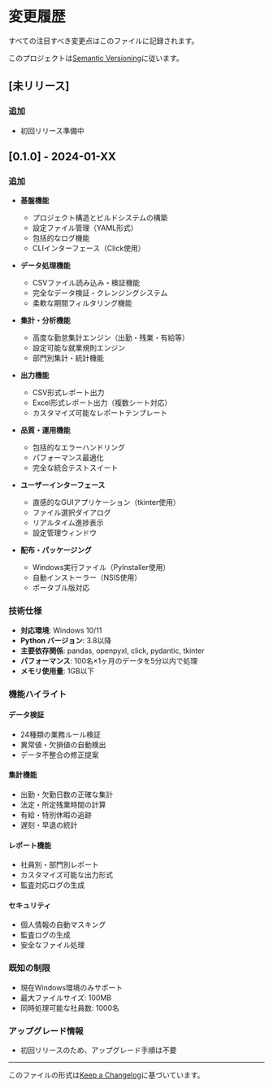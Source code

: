 # 変更履歴

すべての注目すべき変更点はこのファイルに記録されます。

このプロジェクトは[Semantic Versioning](https://semver.org/lang/ja/)に従います。

## [未リリース]

### 追加
- 初回リリース準備中

## [0.1.0] - 2024-01-XX

### 追加
- **基盤機能**
  - プロジェクト構造とビルドシステムの構築
  - 設定ファイル管理（YAML形式）
  - 包括的なログ機能
  - CLIインターフェース（Click使用）

- **データ処理機能** 
  - CSVファイル読み込み・検証機能
  - 完全なデータ検証・クレンジングシステム
  - 柔軟な期間フィルタリング機能

- **集計・分析機能**
  - 高度な勤怠集計エンジン（出勤・残業・有給等）
  - 設定可能な就業規則エンジン
  - 部門別集計・統計機能

- **出力機能**
  - CSV形式レポート出力
  - Excel形式レポート出力（複数シート対応）
  - カスタマイズ可能なレポートテンプレート

- **品質・運用機能**
  - 包括的なエラーハンドリング
  - パフォーマンス最適化
  - 完全な統合テストスイート

- **ユーザーインターフェース**
  - 直感的なGUIアプリケーション（tkinter使用）
  - ファイル選択ダイアログ
  - リアルタイム進捗表示
  - 設定管理ウィンドウ

- **配布・パッケージング**
  - Windows実行ファイル（PyInstaller使用）
  - 自動インストーラー（NSIS使用）
  - ポータブル版対応

### 技術仕様
- **対応環境**: Windows 10/11
- **Python バージョン**: 3.8以降
- **主要依存関係**: pandas, openpyxl, click, pydantic, tkinter
- **パフォーマンス**: 100名×1ヶ月のデータを5分以内で処理
- **メモリ使用量**: 1GB以下

### 機能ハイライト

#### データ検証
- 24種類の業務ルール検証
- 異常値・欠損値の自動検出
- データ不整合の修正提案

#### 集計機能  
- 出勤・欠勤日数の正確な集計
- 法定・所定残業時間の計算
- 有給・特別休暇の追跡
- 遅刻・早退の統計

#### レポート機能
- 社員別・部門別レポート
- カスタマイズ可能な出力形式
- 監査対応ログの生成

#### セキュリティ
- 個人情報の自動マスキング
- 監査ログの生成
- 安全なファイル処理

### 既知の制限
- 現在Windows環境のみサポート
- 最大ファイルサイズ: 100MB
- 同時処理可能な社員数: 1000名

### アップグレード情報
- 初回リリースのため、アップグレード手順は不要

---

このファイルの形式は[Keep a Changelog](https://keepachangelog.com/ja/1.0.0/)に基づいています。